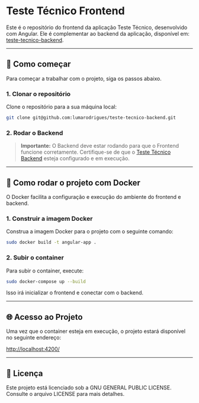 
# Teste Técnico Frontend

Este é o repositório do frontend da aplicação Teste Técnico, desenvolvido com Angular. Ele é complementar ao backend da aplicação, disponível em: [teste-tecnico-backend](https://github.com/lumarodrigues/teste-tecnico-backend).

---

## 🚀 Como começar

Para começar a trabalhar com o projeto, siga os passos abaixo.

### 1. Clonar o repositório

Clone o repositório para a sua máquina local:

```bash
git clone git@github.com:lumarodrigues/teste-tecnico-backend.git
```

### 2. Rodar o Backend

> **Importante:** O Backend deve estar rodando para que o Frontend funcione corretamente. Certifique-se de que o [Teste Técnico Backend](https://github.com/lumarodrigues/teste-tecnico-backend) esteja configurado e em execução.

---

## 🐳 Como rodar o projeto com Docker

O Docker facilita a configuração e execução do ambiente do frontend e backend.

### 1. Construir a imagem Docker

Construa a imagem Docker para o projeto com o seguinte comando:

```bash
sudo docker build -t angular-app .
```

### 2. Subir o container

Para subir o container, execute:

```bash
sudo docker-compose up --build
```

Isso irá inicializar o frontend e conectar com o backend.

---

## 🌐 Acesso ao Projeto

Uma vez que o container esteja em execução, o projeto estará disponível no seguinte endereço:

[http://localhost:4200/](http://localhost:4200/)

---

## 📝 Licença

Este projeto está licenciado sob a GNU GENERAL PUBLIC LICENSE. Consulte o arquivo LICENSE para mais detalhes.
